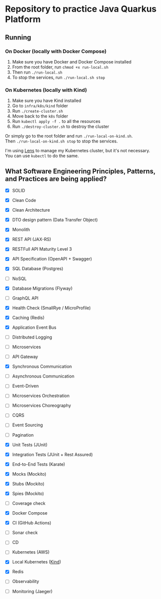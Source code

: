 # Repository to practice Java Quarkus Platform
## Running
### On Docker (locally with Docker Compose)
1. Make sure you have Docker and Docker Compose installed
2. From the root folder, run `chmod +x run-local.sh`
3. Then run `./run-local.sh`
4. To stop the services, run `./run-local.sh stop`

### On Kubernetes (locally with Kind)
1. Make sure you have Kind installed
2. Go to `infra/k8s/kind` folder
3. Run `./create-cluster.sh`
4. Move back to the `k8s` folder
5. Run `kubectl apply -f .` to all the resources
6. Run `./destroy-cluster.sh` to destroy the cluster

Or simply go to the root folder and run `./run-local-on-kind.sh`.  
Then `./run-local-on-kind.sh stop` to stop the services.

I'm using [Lens](https://k8slens.dev) to manage my Kubernetes cluster, but it's not necessary. You can use `kubectl` to do the same.

## What Software Engineering Principles, Patterns, and Practices are being applied?
- [x] SOLID
- [x] Clean Code
- [x] Clean Architecture
- [x] DTO design pattern (Data Transfer Object)

- [x] Monolith
- [x] REST API (JAX-RS)
- [x] RESTFull API Maturity Level 3
- [x] API Specification (OpenAPI + Swagger)
- [x] SQL Database (Postgres)
- [ ] NoSQL
- [x] Database Migrations (Flyway)
- [ ] GraphQL API
- [x] Health Check (SmallRye / MicroProfile)
- [x] Caching (Redis)
- [x] Application Event Bus
- [ ] Distributed Logging
- [ ] Microservices
- [ ] API Gateway
- [x] Synchronous Communication
- [ ] Asynchronous Communication
- [ ] Event-Driven
- [ ] Microservices Orchestration
- [ ] Microservices Choreography
- [ ] CQRS
- [ ] Event Sourcing
- [ ] Pagination

- [x] Unit Tests (JUnit)
- [x] Integration Tests (JUnit + Rest Assured)
- [x] End-to-End Tests (Karate)
- [x] Mocks (Mockito)
- [x] Stubs (Mockito)
- [x] Spies (Mockito)
- [ ] Coverage check

- [x] Docker Compose
- [x] CI (GitHub Actions)
- [ ] Sonar check
- [ ] CD
- [ ] Kubernetes (AWS)
- [x] Local Kubernetes ([Kind](https://kind.io))
- [x] Redis
- [ ] Observability
- [ ] Monitoring (Jaeger)